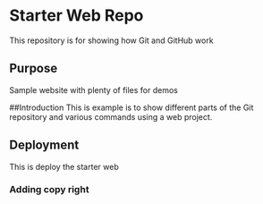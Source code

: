 
# Starter Web Repo

This repository is for showing how Git and GitHub work

## Purpose

Sample website with plenty of files for demos

##Introduction 
This is example is to show different parts of the Git repository and various commands using a web project.

## Deployment 
This is deploy the starter web

### Adding copy right
